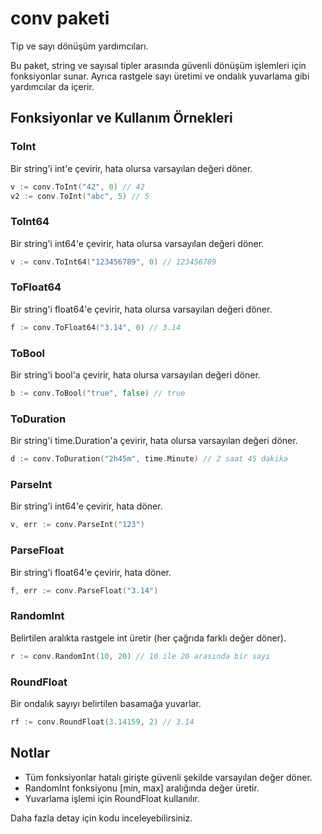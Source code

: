 # conv paketi

Tip ve sayı dönüşüm yardımcıları.

Bu paket, string ve sayısal tipler arasında güvenli dönüşüm işlemleri için fonksiyonlar sunar. Ayrıca rastgele sayı üretimi ve ondalık yuvarlama gibi yardımcılar da içerir.

## Fonksiyonlar ve Kullanım Örnekleri

### ToInt
Bir string'i int'e çevirir, hata olursa varsayılan değeri döner.
```go
v := conv.ToInt("42", 0) // 42
v2 := conv.ToInt("abc", 5) // 5
```

### ToInt64
Bir string'i int64'e çevirir, hata olursa varsayılan değeri döner.
```go
v := conv.ToInt64("123456789", 0) // 123456789
```

### ToFloat64
Bir string'i float64'e çevirir, hata olursa varsayılan değeri döner.
```go
f := conv.ToFloat64("3.14", 0) // 3.14
```

### ToBool
Bir string'i bool'a çevirir, hata olursa varsayılan değeri döner.
```go
b := conv.ToBool("true", false) // true
```

### ToDuration
Bir string'i time.Duration'a çevirir, hata olursa varsayılan değeri döner.
```go
d := conv.ToDuration("2h45m", time.Minute) // 2 saat 45 dakika
```

### ParseInt
Bir string'i int64'e çevirir, hata döner.
```go
v, err := conv.ParseInt("123")
```

### ParseFloat
Bir string'i float64'e çevirir, hata döner.
```go
f, err := conv.ParseFloat("3.14")
```

### RandomInt
Belirtilen aralıkta rastgele int üretir (her çağrıda farklı değer döner).
```go
r := conv.RandomInt(10, 20) // 10 ile 20 arasında bir sayı
```

### RoundFloat
Bir ondalık sayıyı belirtilen basamağa yuvarlar.
```go
rf := conv.RoundFloat(3.14159, 2) // 3.14
```

## Notlar
- Tüm fonksiyonlar hatalı girişte güvenli şekilde varsayılan değer döner.
- RandomInt fonksiyonu [min, max] aralığında değer üretir.
- Yuvarlama işlemi için RoundFloat kullanılır.

Daha fazla detay için kodu inceleyebilirsiniz.
